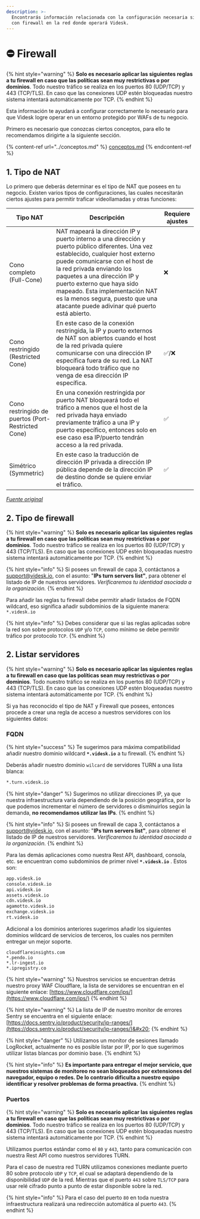 ```yaml
---
description: >-
  Encontrarás información relacionada con la configuración necesaria si cuentas
  con firewall en la red donde operará Videsk.
---
```


# ⛔ Firewall

{% hint style="warning" %}
**Solo es necesario aplicar las siguientes reglas a tu firewall en caso que las políticas sean muy restrictivas o por dominios**. Todo nuestro tráfico se realiza en los puertos 80 (UDP/TCP) y 443 (TCP/TLS). En caso que las conexiones UDP estén bloqueadas nuestro sistema intentará automáticamente por TCP.
{% endhint %}

Esta información te ayudará a configurar correctamente lo necesario para que Videsk logre operar en un entorno protegido por WAFs de tu negocio.

Primero es necesario que conozcas ciertos conceptos, para ello te recomendamos dirigirte a la siguiente sección.

{% content-ref url="../conceptos.md" %}
[conceptos.md](../conceptos.md)
{% endcontent-ref %}

## 1. Tipo de NAT

Lo primero que deberás determinar es el tipo de NAT que posees en tu negocio. Existen varios tipos de configuraciones, las cuales necesitarán ciertos ajustes para permitir traficar videollamadas y otras funciones:

| Tipo NAT                                           | Descripción                                                                                                                                                                                                                                                                                                                                                                        | Requiere ajustes |
| -------------------------------------------------- | ---------------------------------------------------------------------------------------------------------------------------------------------------------------------------------------------------------------------------------------------------------------------------------------------------------------------------------------------------------------------------------- | ---------------- |
| Cono completo (Full-Cone)                          | NAT mapeará la dirección IP y puerto interno a una dirección y puerto público diferentes. Una vez establecido, cualquier host externo puede comunicarse con el host de la red privada enviando los paquetes a una dirección IP y puerto externo que haya sido mapeado. Esta implementación NAT es la menos segura, puesto que una atacante puede adivinar qué puerto está abierto. | ❌                |
| Cono restringido (Restricted Cone)                 | En este caso de la conexión restringida, la IP y puerto externos de NAT son abiertos cuando el host de la red privada quiere comunicarse con una dirección IP específica fuera de su red. La NAT bloqueará todo tráfico que no venga de esa dirección IP específica.                                                                                                               | ✅/❌              |
| Cono restringido de puertos (Port-Restricted Cone) | En una conexión restringida por puerto NAT bloqueará todo el tráfico a menos que el host de la red privada haya enviado previamente tráfico a una IP y puerto específico, entonces solo en ese caso esa IP/puerto tendrán acceso a la red privada.                                                                                                                                 | ✅                |
| Simétrico (Symmetric)                              | En este caso la traducción de dirección IP privada a dirección IP pública depende de la dirección IP de destino donde se quiere enviar el tráfico.                                                                                                                                                                                                                                 | ✅                |

[_Fuente original_](https://es.wikipedia.org/wiki/Traducci%C3%B3n\_de\_direcciones\_de\_red)

## 2. Tipo de firewall

{% hint style="warning" %}
**Solo es necesario aplicar las siguientes reglas a tu firewall en caso que las políticas sean muy restrictivas o por dominios**. Todo nuestro tráfico se realiza en los puertos 80 (UDP/TCP) y 443 (TCP/TLS). En caso que las conexiones UDP estén bloqueadas nuestro sistema intentará automáticamente por TCP.
{% endhint %}



{% hint style="info" %}
Si posees un firewall de capa 3, contáctanos a [support@videsk.io](mailto:support@videsk.io), con el asunto: "**IPs turn servers list"**, para obtener el listado de IP de nuestros servidores. _Verificaremos tu identidad asociada a la organización._
{% endhint %}

Para añadir las reglas tu firewall debe permitir añadir listados de FQDN wildcard, eso significa añadir subdominios de la siguiente manera: `*.videsk.io`

{% hint style="info" %}
Debes considerar que si las reglas aplicadas sobre la red son sobre protocolos `UDP` y/o `TCP`, como mínimo se debe permitir tráfico por protocolo `TCP`.
{% endhint %}

## 2. Listar servidores

{% hint style="warning" %}
**Solo es necesario aplicar las siguientes reglas a tu firewall en caso que las políticas sean muy restrictivas o por dominios**. Todo nuestro tráfico se realiza en los puertos 80 (UDP/TCP) y 443 (TCP/TLS). En caso que las conexiones UDP estén bloqueadas nuestro sistema intentará automáticamente por TCP.
{% endhint %}



Si ya has reconocido el tipo de NAT y Firewall que posees, entonces procede a crear una regla de acceso a nuestros servidores con los siguientes datos:

### FQDN

{% hint style="success" %}
Te sugerimos para máxima compatibilidad añadir nuestro dominio wildcard **`*.videsk.io`** a tu firewall.
{% endhint %}

Deberás añadir nuestro dominio `wilcard` de servidores TURN a una lista blanca:

```bash
*.turn.videsk.io
```

{% hint style="danger" %}
Sugerimos no utilizar direcciones IP, ya que nuestra infraestructura varía dependiendo de la posición geográfica, por lo que podemos incrementar el número de servidores o disminuirlos según la demanda, **no recomendamos utilizar las IPs**.
{% endhint %}

{% hint style="info" %}
Si posees un firewall de capa 3, contáctanos a [support@videsk.io](mailto:support@videsk.io), con el asunto: "**IPs turn servers list"**, para obtener el listado de IP de nuestros servidores. _Verificaremos tu identidad asociada a la organización._
{% endhint %}

Para las demás aplicaciones como nuestra Rest API, dashboard, consola, etc. se encuentran como subdominios de primer nivel **`*.videsk.io`** . Estos son:

```bash
app.videsk.io
console.videsk.io
api.videsk.io
assets.videsk.io
cdn.videsk.io
agamotto.videsk.io
exchange.videsk.io
rt.videsk.io
```

Adicional a los dominios anteriores sugerimos añadir los siguientes dominios wildcard de servicios de terceros, los cuales nos permiten entregar un mejor soporte.

```
cloudflareinsights.com
*.pendo.io
*.lr-ingest.io
*.ipregistry.co
```

{% hint style="warning" %}
Nuestros servicios se encuentran detrás nuestro proxy WAF Cloudflare, la lista de servidores se encuentran en el siguiente enlace: [https://www.cloudflare.com/ips/](https://www.cloudflare.com/ips/)
{% endhint %}

{% hint style="warning" %}
La lista de IP de nuestro monitor de errores Sentry se encuentra en el siguiente enlace: [https://docs.sentry.io/product/security/ip-ranges/](https://docs.sentry.io/product/security/ip-ranges/)&#x20;
{% endhint %}

{% hint style="danger" %}
Utilizamos un monitor de sesiones llamado LogRocket, actualmente no es posible listar por IP, por lo que sugerimos utilizar listas blancas por dominio base.
{% endhint %}

{% hint style="info" %}
**Es importante para entregar el mejor servicio, que nuestros sistemas de monitoreo no sean bloqueados por extensiones del navegador, equipo o redes. De lo contrario dificulta a nuestro equipo identificar y resolver problemas de forma proactiva.**
{% endhint %}

### Puertos

{% hint style="warning" %}
**Solo es necesario aplicar las siguientes reglas a tu firewall en caso que las políticas sean muy restrictivas o por dominios**. Todo nuestro tráfico se realiza en los puertos 80 (UDP/TCP) y 443 (TCP/TLS). En caso que las conexiones UDP estén bloqueadas nuestro sistema intentará automáticamente por TCP.
{% endhint %}



Utilizamos puertos estándar como el `80` y `443`, tanto para comunicación con nuestra Rest API como nuestros servidores TURN.

Para el caso de nuestra red TURN utilizamos conexiones mediante puerto 80 sobre protocolo `UDP` y `TCP`, el cual se adaptará dependiendo de la disponibilidad `UDP` de la red. Mientras que el puerto `443` sobre `TLS/TCP` para usar relé cifrado punto a punto de estar disponible sobre la red.

{% hint style="info" %}
Para el caso del puerto `80` en toda nuestra infraestructura realizará una redirección automática al puerto `443`.
{% endhint %}
